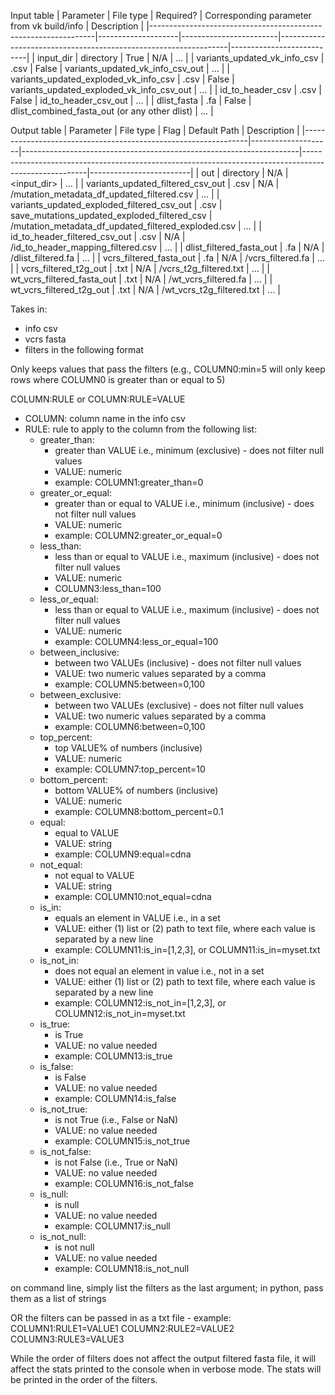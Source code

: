 Input table
| Parameter                                                           | File type         | Required?           | Corresponding parameter from vk build/info        | Description             |
|----------------------------------------------------------------|--------------------|------------------------|-----------------------------------------------------------------|---------------------------|
| input_dir                                                              | directory         | True                    | N/A                                                                        | ...                            |
| variants_updated_vk_info_csv                         | .csv                | False                  | variants_updated_vk_info_csv_out                   | ...                             |
| variants_updated_exploded_vk_info_csv        | .csv                | False                  | variants_updated_exploded_vk_info_csv_out   | ...                             |
| id_to_header_csv                                                | .csv                | False                  | id_to_header_csv_out                                          | ...                             |
| dlist_fasta                                                            | .fa                  | False                  | dlist_combined_fasta_out (or any other dlist)       | ...                             |


Output table
| Parameter                                                           | File type         | Flag                                                                           | Default Path                                                                                                     | Description           |
|----------------------------------------------------------------|--------------------|---------------------------------------------------------------------|------------------------------------------------------------------------------------------------------|-------------------------|
| out                                                                       | directory         | N/A                                                                            | <input_dir>                                                                                                       | ...                          |
| variants_updated_filtered_csv_out                  | .csv                | N/A                                                                            | <out>/mutation_metadata_df_updated_filtered.csv                                         | ...                          |
| variants_updated_exploded_filtered_csv_out  | .csv                | save_mutations_updated_exploded_filtered_csv    | <out>/mutation_metadata_df_updated_filtered_exploded.csv                        | ...                          |
| id_to_header_filtered_csv_out                            | .csv                | N/A                                                                            | <out>/id_to_header_mapping_filtered.csv                                                      | ...                          |
| dlist_filtered_fasta_out                                         | .fa                  | N/A                                                                            | <out>/dlist_filtered.fa                                                                                       | ...                          |
| vcrs_filtered_fasta_out                                       | .fa                  | N/A                                                                            | <out>/vcrs_filtered.fa                                                                                      | ...                          |
| vcrs_filtered_t2g_out                                          | .txt                 | N/A                                                                            | <out>/vcrs_t2g_filtered.txt                                                                              | ...                          |
| wt_vcrs_filtered_fasta_out                                  | .txt                 | N/A                                                                            | <out>/wt_vcrs_filtered.fa                                                                                | ...                          |
| wt_vcrs_filtered_t2g_out                                     | .txt                 | N/A                                                                            | <out>/wt_vcrs_t2g_filtered.txt                                                                       | ...                          |


Takes in:
- info csv
- vcrs fasta
- filters in the following format

Only keeps values that pass the filters (e.g., COLUMN0:min=5 will only keep rows where COLUMN0 is greater than or equal to 5)

COLUMN:RULE or COLUMN:RULE=VALUE
- COLUMN: column name in the info csv
- RULE: rule to apply to the column from the following list:
    - greater_than:
        - greater than VALUE i.e., minimum (exclusive) - does not filter null values
        - VALUE: numeric
        - example: COLUMN1:greater_than=0
    - greater_or_equal: 
        - greater than or equal to VALUE i.e., minimum (inclusive) - does not filter null values
        - VALUE: numeric
        - example: COLUMN2:greater_or_equal=0
    - less_than:
        - less than or equal to VALUE i.e., maximum (inclusive) - does not filter null values
        - VALUE: numeric
        - COLUMN3:less_than=100
    - less_or_equal:
        - less than or equal to VALUE i.e., maximum (inclusive) - does not filter null values
        - VALUE: numeric
        - example: COLUMN4:less_or_equal=100
    - between_inclusive:
        - between two VALUEs (inclusive) - does not filter null values
        - VALUE: two numeric values separated by a comma
        - example: COLUMN5:between=0,100
    - between_exclusive:
        - between two VALUEs (exclusive) - does not filter null values
        - VALUE: two numeric values separated by a comma
        - example: COLUMN6:between=0,100
    - top_percent:
        - top VALUE% of numbers (inclusive)
        - VALUE: numeric
        - example: COLUMN7:top_percent=10
    - bottom_percent:
        - bottom VALUE% of numbers (inclusive)
        - VALUE: numeric
        - example: COLUMN8:bottom_percent=0.1
    - equal:
        - equal to VALUE
        - VALUE: string
        - example: COLUMN9:equal=cdna
    - not_equal:
        - not equal to VALUE
        - VALUE: string
        - example: COLUMN10:not_equal=cdna
    - is_in:
        - equals an element in VALUE i.e., in a set
        - VALUE: either (1) list or (2) path to text file, where each value is separated by a new line
        - example: COLUMN11:is_in=[1,2,3], or COLUMN11:is_in=myset.txt
    - is_not_in:
        - does not equal an element in value i.e., not in a set
        - VALUE: either (1) list or (2) path to text file, where each value is separated by a new line
        - example: COLUMN12:is_not_in=[1,2,3], or COLUMN12:is_not_in=myset.txt
    - is_true:
        - is True
        - VALUE: no value needed
        - example: COLUMN13:is_true
    - is_false:
        - is False
        - VALUE: no value needed
        - example: COLUMN14:is_false
    - is_not_true:
        - is not True (i.e., False or NaN)
        - VALUE: no value needed
        - example: COLUMN15:is_not_true
    - is_not_false:
        - is not False (i.e., True or NaN)
        - VALUE: no value needed
        - example: COLUMN16:is_not_false
    - is_null:
        - is null
        - VALUE: no value needed
        - example: COLUMN17:is_null
    - is_not_null:
        - is not null
        - VALUE: no value needed
        - example: COLUMN18:is_not_null

on command line, simply list the filters as the last argument; in python, pass them as a list of strings

OR the filters can be passed in as a txt file - example:
COLUMN1:RULE1=VALUE1
COLUMN2:RULE2=VALUE2
COLUMN3:RULE3=VALUE3

While the order of filters does not affect the output filtered fasta file, it will affect the stats printed to the console when in verbose mode. The stats will be printed in the order of the filters.